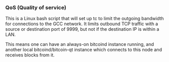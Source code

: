 ### QoS (Quality of service) ###

This is a Linux bash script that will set up tc to limit the outgoing bandwidth for connections to the GCC network. It limits outbound TCP traffic with a source or destination port of 9999, but not if the destination IP is within a LAN.

This means one can have an always-on bitcoind instance running, and another local bitcoind/bitcoin-qt instance which connects to this node and receives blocks from it.
